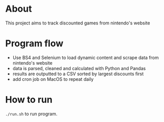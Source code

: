 # About
This project aims to track discounted games from nintendo's website

# Program flow
- Use BS4 and Selenium to load dynamic content and scrape data from nintendo's website
- data is parsed, cleaned and calculated with Python and Pandas
- results are outputted to a CSV sorted by largest discounts first
- add cron job on MacOS to repeat daily

# How to run

`./run.sh` to run program.
